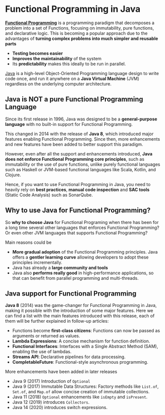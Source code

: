 # Functional Programming in Java

**[Functional Programming](01-introduction-to-functional-programming.md)** is a programming paradigm that decomposes a problem into a set of Functions, focusing on immutability, pure functions, and declarative logic. This is becoming a popular approach due to the advantages of **turning complex problems into much simpler and reusable parts**

- **Testing becomes easier**
- **Improves the maintainability** of the system
- Its **predictability** makes this ideally to be run in parallel.

[Java](https://en.wikipedia.org/wiki/Java_(programming_language)) is a high-level Object-Oriented Programming language design to write code once, and run it anywhere on a **Java Virtual Machine** (JVM) regardless on the underlying computer architecture.

## Java is NOT a pure Functional Programming Language

Since its first release in 1996, Java was designed to be a **general-purpose language** with no built-in support for Functional Programming.

This changed in 2014 with the release of **Java 8**, which introduced major features enabling Functional Programming. Since then, more enhancements and new features have been added to better support this paradigm.

However, even after all the support and enhancements introduced, **Java does not enforce Functional Programming core principles**, such as immutability or the use of pure functions, unlike purely functional languages such as Haskell or JVM-based functional languages like Scala, Kotlin, and Clojure.

Hence, if you want to use Functional Programming in Java, you need to heavily rely on **best practices**, **manual code inspection** and **SAC tools** (Static Code Analysis) such as SonarQube.

## Why to use Java for Functional Programming?

So **why to choose Java** for Functional Programing when there has been for a long time several other languages that enforces Functional Programming? Or even other JVM languages that supports Functional Programming?

Main reasons could be

- **More gradual adoption** of the Functional Programming principles. Java offers a **gentler learning curve** allowing developers to adopt these principles incrementally.
- Java has already a **large community and tools**
- Java also **performs really good** in high-performance applications, so that can benefit from parallel programming and multi-threads.

## Java support for Functional Programming

**Java 8** (2014) was the game-changer for Functional Programming in Java, making it possible with the introduction of some major features. Here we can find a list with the main features introduced with this release, each of them will be further explained in follow-up articles:

- Functions become **first-class citizens**: Functions can now be passed as arguments or returned as values.
- **Lambda Expressions**: A concise mechanism for function definition.
- **Functional Interfaces**: Interfaces with a Single Abstract Method (SAM), enabling the use of lambdas.
- **Streams API**: Declarative pipelines for data processing.
- **CompletableFuture**: Functional-style asynchronous programming.

More enhancements have been added in later releases

- Java 9 (2017) Introduction of `Optional`
- Java 9 (2017) Immutable Data Structures: Factory methods like `List.of`, `Set.of`, and `Map.of` allow concise creation of immutable collections.
- Java 11 (2018) `Optional` enhancements like `isEmpty` and `isPresent`.
- Java 12 (2019) introduces `Collectors`.
- Java 14 (2020) introduces switch expressions.

